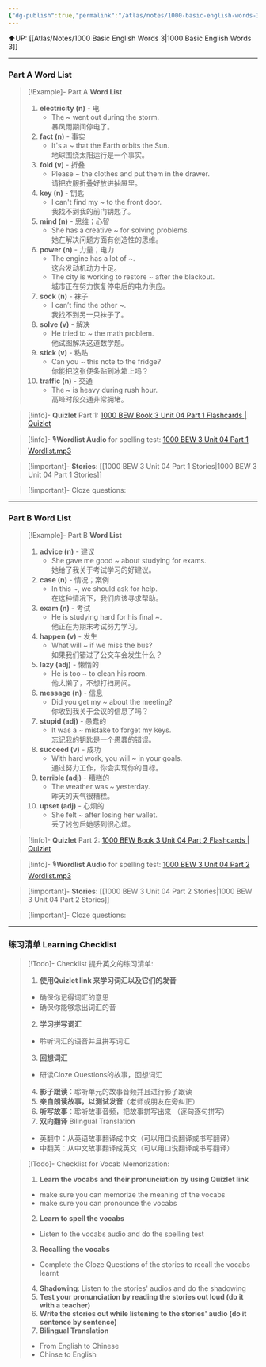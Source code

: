 ```yaml
---
{"dg-publish":true,"permalink":"/atlas/notes/1000-basic-english-words-3-unit-04/"}
---
```


⬆️UP: [[Atlas/Notes/1000 Basic English Words 3\|1000 Basic English Words 3]]

---
### Part A Word List


> [!Example]- Part A **Word List**
> 1. **electricity (n)** - 电
>     - The ~ went out during the storm.  
>         暴风雨期间停电了。
> 2. **fact (n)** - 事实
>     - It's a ~ that the Earth orbits the Sun.  
>         地球围绕太阳运行是一个事实。
> 3. **fold (v)** - 折叠
>     - Please ~ the clothes and put them in the drawer.  
>         请把衣服折叠好放进抽屉里。
> 4. **key (n)** - 钥匙
>     - I can't find my ~ to the front door.  
>         我找不到我的前门钥匙了。
> 5. **mind (n)** - 思维；心智
>     - She has a creative ~ for solving problems.  
>         她在解决问题方面有创造性的思维。
> 6. **power (n)** - 力量；电力
>     - The engine has a lot of ~.  
>         这台发动机动力十足。
>     - The city is working to restore ~ after the blackout.  
>         城市正在努力恢复停电后的电力供应。
> 7. **sock (n)** - 袜子
>     - I can’t find the other ~.  
>         我找不到另一只袜子了。
> 8. **solve (v)** - 解决
>     - He tried to ~ the math problem.  
>         他试图解决这道数学题。
> 9. **stick (v)** - 粘贴
>     - Can you ~ this note to the fridge?  
>         你能把这张便条贴到冰箱上吗？
> 10. **traffic (n)** - 交通
>     - The ~ is heavy during rush hour.  
>         高峰时段交通非常拥堵。

> [!info]- **Quizlet** Part 1: [1000 BEW Book 3 Unit 04 Part 1 Flashcards | Quizlet](https://quizlet.com/my/1060405773/1000-bew-book-3-unit-04-part-1-flash-cards/?i=1vbzw5&x=1jqt)

> [!info]- 🎙️**Wordlist Audio** for spelling test: [1000 BEW 3 Unit 04 Part 1 Wordlist.mp3]()

> [!important]- **Stories**: [[1000 BEW 3 Unit 04 Part 1 Stories\|1000 BEW 3 Unit 04 Part 1 Stories]]

> [!important]- Cloze questions: 

---
### Part B Word List 


 >[!Example]- Part B **Word List**
> 1. **advice (n)** - 建议
>     - She gave me good ~ about studying for exams.  
>         她给了我关于考试学习的好建议。
> 2. **case (n)** - 情况；案例
>     - In this ~, we should ask for help.  
>         在这种情况下，我们应该寻求帮助。
> 3. **exam (n)** - 考试
>     - He is studying hard for his final ~.  
>         他正在为期末考试努力学习。
> 4. **happen (v)** - 发生
>     - What will ~ if we miss the bus?  
>         如果我们错过了公交车会发生什么？
> 5. **lazy (adj)** - 懒惰的
>     - He is too ~ to clean his room.  
>         他太懒了，不想打扫房间。
> 6. **message (n)** - 信息
>     - Did you get my ~ about the meeting?  
>         你收到我关于会议的信息了吗？
> 7. **stupid (adj)** - 愚蠢的
>     - It was a ~ mistake to forget my keys.  
>         忘记我的钥匙是一个愚蠢的错误。
> 8. **succeed (v)** - 成功
>     - With hard work, you will ~ in your goals.  
>         通过努力工作，你会实现你的目标。
> 9. **terrible (adj)** - 糟糕的
>     - The weather was ~ yesterday.  
>         昨天的天气很糟糕。
> 10. **upset (adj)** - 心烦的
>     - She felt ~ after losing her wallet.  
>         丢了钱包后她感到很心烦。

> [!info]- **Quizlet** Part 2: [1000 BEW Book 3 Unit 04 Part 2 Flashcards | Quizlet](https://quizlet.com/my/1060406040/1000-bew-book-3-unit-04-part-2-flash-cards/?i=1vbzw5&x=1jqt)

> [!info]- 🎙️**Wordlist Audio** for spelling test: [1000 BEW 3 Unit 04 Part 2 Wordlist.mp3]()

> [!important]- **Stories**: [[1000 BEW 3 Unit 04 Part 2 Stories\|1000 BEW 3 Unit 04 Part 2 Stories]]

> [!important]- Cloze questions: 

---

### 练习清单 Learning Checklist

> [!Todo]- Checklist 提升英文的练习清单:
> 1. **使用Quizlet link 来学习词汇以及它们的发音** 
>	- 确保你记得词汇的意思 
>	- 确保你能够念出词汇的音 
> 2. **学习拼写词汇** 
>	- 聆听词汇的语音并且拼写词汇 
> 3. **回想词汇**
>	- 研读Cloze Questions的故事，回想词汇 
> 4. **影子跟读**：聆听单元的故事音频并且进行影子跟读 
> 5. **亲自朗读故事，以测试发音**（老师或朋友在旁纠正）
> 6. **听写故事**：聆听故事音频，把故事拼写出来 （逐句逐句拼写）
> 7. **双向翻译** Bilingual Translation 
>	- 英翻中：从英语故事翻译成中文（可以用口说翻译或书写翻译）
>	- 中翻英：从中文故事翻译成英文（可以用口说翻译或书写翻译）

> [!Todo]- Checklist for Vocab Memorization:
> 
> 1. **Learn the vocabs and their pronunciation by using Quizlet link**
>	- make sure you can memorize the meaning of the vocabs
>	- make sure you can pronounce the vocabs
> 2. **Learn to spell the vocabs**
>	- Listen to the vocabs audio and do the spelling test
> 3. **Recalling the vocabs**
>	- Complete the Cloze Questions of the stories to recall the vocabs learnt
> 4. **Shadowing**: Listen to the stories' audios and do the shadowing
> 5. **Test your pronunciation by reading the stories out loud (do it with a teacher)**
> 6. **Write the stories out while listening to the stories' audio (do it sentence by sentence)**
> 7. **Bilingual Translation** 
> 	- From English to Chinese
> 	- Chinse to English

